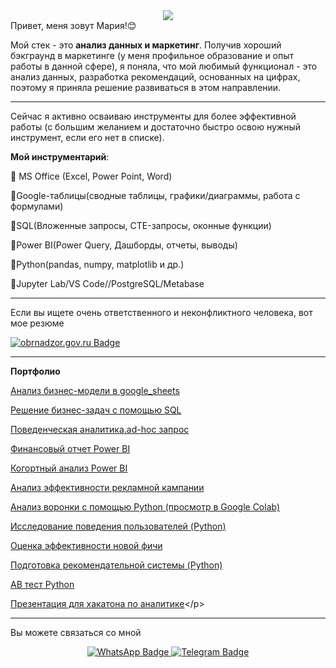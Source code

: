 <div id="user-content-header" align="center" dir="auto">
  <animated-image data-catalyst="" style="width: 800px;"><a target="_blank" rel="noopener noreferrer nofollow" href="https://camo.githubusercontent.com/ba27b6fd30244ff7ceefab84c6efb5379d35a25c170f4d82cfe4e8881ea2894a/68747470733a2f2f626c6f672e696d617274696375732e6f72672f77702d636f6e74656e742f75706c6f6164732f323031392f30352f64616f6e6c696e652e676966" data-target="animated-image.originalLink"><img src="https://camo.githubusercontent.com/ba27b6fd30244ff7ceefab84c6efb5379d35a25c170f4d82cfe4e8881ea2894a/68747470733a2f2f626c6f672e696d617274696375732e6f72672f77702d636f6e74656e742f75706c6f6164732f323031392f30352f64616f6e6c696e652e676966" data-canonical-src="https://blog.imarticus.org/wp-content/uploads/2019/05/daonline.gif" style="max-width: 100%; display: inline-block;" data-target="animated-image.originalImage"></a>
      <span class="AnimatedImagePlayer" data-target="animated-image.player" hidden="">
        <a data-target="animated-image.replacedLink" class="AnimatedImagePlayer-images" 
            <svg aria-hidden="true" focusable="false" class="octicon icon-play" width="16" height="16" viewBox="0 0 16 16" fill="none" xmlns="http://www.w3.org/2000/svg">
              <path d="M4 13.5427V2.45734C4 1.82607 4.69692 1.4435 5.2295 1.78241L13.9394 7.32507C14.4334 7.63943 14.4334 8.36057 13.9394 8.67493L5.2295 14.2176C4.69692 14.5565 4 14.1739 4 13.5427Z">
            </path></svg>
            <svg aria-hidden="true" focusable="false" class="octicon icon-pause" width="16" height="16" viewBox="0 0 16 16" xmlns="http://www.w3.org/2000/svg">
              <rect x="4" y="2" width="3" height="12" rx="1"></rect>
              <rect x="9" y="2" width="3" height="12" rx="1"></rect>
            </svg>
          </button>
          <a data-target="animated-image.openButton" aria-label="Open 68747470733a2f2f626c6f672e696d617274696375732e6f72672f77702d636f6e74656e742f75706c6f6164732f323031392f30352f64616f6e6c696e652e676966 in new window" class="AnimatedImagePlayer-button" href="https://camo.githubusercontent.com/ba27b6fd30244ff7ceefab84c6efb5379d35a25c170f4d82cfe4e8881ea2894a/68747470733a2f2f626c6f672e696d617274696375732e6f72672f77702d636f6e74656e742f75706c6f6164732f323031392f30352f64616f6e6c696e652e676966" target="_blank">
            <svg aria-hidden="true" class="octicon" xmlns="http://www.w3.org/2000/svg" viewBox="0 0 16 16" width="16" height="16">
              <path fill-rule="evenodd" d="M10.604 1h4.146a.25.25 0 01.25.25v4.146a.25.25 0 01-.427.177L13.03 4.03 9.28 7.78a.75.75 0 01-1.06-1.06l3.75-3.75-1.543-1.543A.25.25 0 0110.604 1zM3.75 2A1.75 1.75 0 002 3.75v8.5c0 .966.784 1.75 1.75 1.75h8.5A1.75 1.75 0 0014 12.25v-3.5a.75.75 0 00-1.5 0v3.5a.25.25 0 01-.25.25h-8.5a.25.25 0 01-.25-.25v-8.5a.25.25 0 01.25-.25h3.5a.75.75 0 000-1.5h-3.5z"></path>
            </svg>
          </a>
        </span>
      </span></animated-image>
</div>
Привет, меня зовут Мария!😊</p>
         
Мой стек - это **анализ данных и маркетинг**. Получив хороший бэкграунд в маркетинге (у меня профильное образование и опыт работы в данной сфере), я поняла, что мой любимый функционал - это анализ данных, разработка рекомендаций, основанных на цифрах, поэтому я приняла решение развиваться в этом направлении. 
___
Сейчас я активно осваиваю инструменты для более эффективной работы (с большим желанием и достаточно быстро освою нужный инструмент, если его нет в списке).

**Мой инструментарий**:

🔵 MS Office (Excel, Power Point, Word)</p>
🔵Google-таблицы(сводные таблицы, графики/диаграммы, работа с формулами)</p>
🔵SQL(Вложенные запросы, CTE-запросы, оконные функции)</p>
🔵Power BI(Power Query, Дашборды, отчеты, выводы)</p>
🔵Python(pandas, numpy, matplotlib и др.)</p>
🔵Jupyter Lab/VS Code//PostgreSQL/Metabase</p>
___


Если вы ищете очень ответственного и неконфликтного человека, вот мое резюме

</a>
<a href="https://drive.google.com/file/d/1hAClKYoibxakIYlbgGaakhITxH-WY3az/view?usp=sharing&amp;ouid=112066276742177026889&amp;rtpof=true&amp;sd=true" rel="nofollow">
    <img src="https://camo.githubusercontent.com/290530ada94ba6d7bdee56e2627831174c9fa62e7db1f3ae780936e0e6c46cbd/68747470733a2f2f696d672e736869656c64732e696f2f62616467652fd0a0d095d097d0aed09cd0952d7265643f7374796c653d666f722d7468652d6261646765266c6f676f3d6f62726e61647a6f722e676f76266c6f676f436f6c6f723d7768697465" alt="obrnadzor.gov.ru Badge" data-canonical-src="https://img.shields.io/badge/РЕЗЮМЕ-red?style=for-the-badge&amp;logo=obrnadzor.gov&amp;logoColor=white" style="max-width: 100%;"> 
<hr>
</a>
 
**Портфолио**

[Анализ бизнес-модели в google_sheets](https://docs.google.com/spreadsheets/d/145yasPjGTxbMv7XjfVvmWovNaCIBct8zG6ff90sBc1Y/edit#gid=1693625461)</p>
[Решение бизнес-задач с помощью SQL](https://docs.google.com/document/d/1fJZ-av_35NhG9aH7ws2t2sBbdpZ4Eqs12TqpkTBM32E/edit#heading=h.amkwp7nlw31g)</p>
[Поведенческая аналитика.ad-hoc запрос](https://drive.google.com/file/d/1eRkMZVOgS0j-RA2MK-BP6IhLcPCdCzHS/view?usp=sharing)</p>
[Финансовый отчет Power BI](https://app.powerbi.com/groups/me/reports/4118b61a-5c49-4f83-8229-6c7205174153/ReportSection7a743ad021062a6528c4?experience=power-bi)</p>
[Когортный анализ Power BI](https://app.powerbi.com/links/fizVV0Ead6?ctid=6a4dee01-c3f5-4d4b-bdd2-9e1f1482ac5d&pbi_source=linkShare)</p>
[Анализ эффективности рекламной кампании](https://app.powerbi.com/groups/me/reports/b71dc636-e83a-4ab0-8269-93a8174efdad/ReportSection9bdea72527218e300ab1?experience=power-bi)</p>
[Анализ воронки с помощью Python (просмотр в Google Colab)](https://drive.google.com/file/d/1vE_OXwd2OvYtUJzNw6zIGYjTZ1_zBo8j/view?usp=sharing)</p>
[Исследование поведения пользователей (Python)](https://colab.research.google.com/drive/1Gk2W3zFLPpF7sLcAFU9KhNfBEVajuhC9)</p>
[Оценка эффективности новой фичи](https://colab.research.google.com/drive/1TpJXWo8DOnF1jEdvLzqsiNPw1bhwj3GT#scrollTo=q3xXSZ9TL9Hk)</p>
[Подготовка рекомендательной системы (Python)](https://colab.research.google.com/drive/1L_ZxfzCyhCk7UcLsX8zw3s8pjlEQW-nb)</p>
[AB тест Python](https://colab.research.google.com/drive/1NS2CWSF4_4WlZHghu8DtgadP0EMfwfIj#scrollTo=E2-G54An_fq1)</p>
[Презентация для хакатона по аналитике](https://drive.google.com/drive/search?q=owner:me%20(type:application/vnd.google.colaboratory%20||%20type:application/vnd.google.colab))</p>

 ___
 Вы можете связаться со мной</p>
 
 <div id="user-content-badges" align="center" dir="auto">   
    </a>
  <a href="https://wa.me/79652969466" rel="nofollow">
    <img src="https://camo.githubusercontent.com/59023b7866ff646296924079b02fc1e077156019db03417ed5880f539dc88662/68747470733a2f2f696d672e736869656c64732e696f2f62616467652f57686174734170702d677265656e3f7374796c653d666f722d7468652d6261646765266c6f676f3d5768617473417070266c6f676f436f6c6f723d7768697465" alt="WhatsApp Badge" data-canonical-src="https://img.shields.io/badge/WhatsApp-green?style=for-the-badge&amp;logo=WhatsApp&amp;logoColor=white" style="max-width: 100%;">
  </a>
  <a href="https://t.me/MariyaChe" rel="nofollow">
    <img src="https://camo.githubusercontent.com/81b49e6f1a5ab343d64e68ecd4be27aa3d34557130b5d18c06758ee042437e9e/68747470733a2f2f696d672e736869656c64732e696f2f62616467652f54656c656772616d2d626c75653f7374796c653d666f722d7468652d6261646765266c6f676f3d54656c656772616d266c6f676f436f6c6f723d7768697465" alt="Telegram Badge" data-canonical-src="https://img.shields.io/badge/Telegram-blue?style=for-the-badge&amp;logo=Telegram&amp;logoColor=white" style="max-width: 100%;">
  </a>
</div></p>

